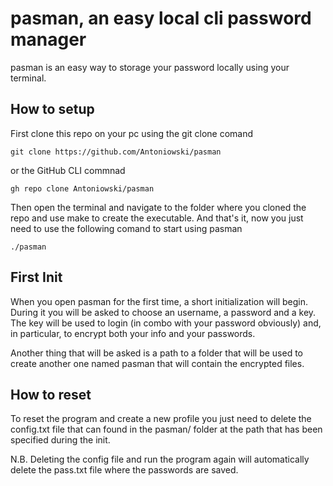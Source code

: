 # pasman, an easy local cli password manager

pasman is an easy way to storage your password locally using your terminal.

## How to setup

First clone this repo on your pc using the git clone comand

```
git clone https://github.com/Antoniowski/pasman
```

or the GitHub CLI commnad

```
gh repo clone Antoniowski/pasman
```

Then open the terminal and navigate to the folder where you cloned the repo and use make to create the executable.
And that's it, now you just need to use the following comand to start using pasman

```
./pasman
```

## First Init

When you open pasman for the first time, a short initialization will begin.
During it you will be asked to choose an username, a password and a key. The key will be used to login (in combo with your password obviously) and, in particular, to encrypt both your info and your passwords.

Another thing that will be asked is a path to a folder that will be used to create another one named pasman that will contain the encrypted files.

## How to reset

To reset the program and create a new profile you just need to delete the config.txt file that can found in the pasman/ folder at the path that has been specified during the init. 

N.B. Deleting the config file and run the program again will automatically delete the pass.txt file where the passwords are saved.



